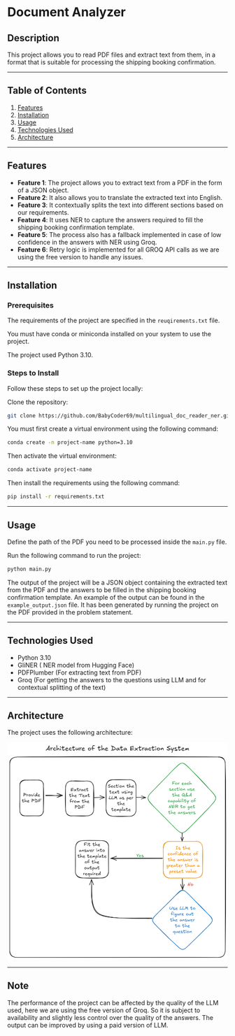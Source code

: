 # **Document Analyzer**

## **Description**
This project allows you to read PDF files and extract text from them, in a format that is suitable for processing the shipping booking confirmation.

---

## **Table of Contents**

1. [Features](#features)  
2. [Installation](#installation)  
3. [Usage](#usage)  
4. [Technologies Used](#technologies-used)
5. [Architecture](#architecture)

---

## **Features**
- **Feature 1**: The project allows you to extract text from a PDF in the form of a JSON object.
- **Feature 2**: It also allows you to translate the extracted text into English.
- **Feature 3**: It contextually splits the text into different sections based on our requirements.
- **Feature 4**: It uses NER to capture the answers required to fill the shipping booking confirmation template.
- **Feature 5**: The process also has a fallback implemented in case of low confidence in the answers with NER using Groq.
- **Feature 6**: Retry logic is implemented for all GROQ API calls as we are using the free version to handle any issues. 

---

## **Installation**

### Prerequisites
The requirements of the project are specified in the `reuqirements.txt` file.

You must have conda or miniconda installed on your system to use the project.

The project used Python 3.10.

### Steps to Install
Follow these steps to set up the project locally:

Clone the repository:
```bash
git clone https://github.com/BabyCoder69/multilingual_doc_reader_ner.git
```
You must first create a virtual environment using the following command:

```bash
conda create -n project-name python=3.10
```
Then activate the virtual environment:
```bash
conda activate project-name
```
Then install the requirements using the following command:
```bash
pip install -r requirements.txt
```

---

## **Usage**

Define the path of the PDF you need to be processed inside the `main.py` file.

Run the following command to run the project:
```bash
python main.py
```

The output of the project will be a JSON object containing the extracted text from the PDF and the answers to be filled in the shipping booking confirmation template.
An example of the output can be found in the `example_output.json` file. It has been generated by running the project on the PDF provided in the problem statement.


---

## **Technologies Used**
- Python 3.10
- GliNER ( NER model from Hugging Face)
- PDFPlumber (For extracting text from PDF)
- Groq (For getting the answers to the questions using LLM and for contextual splitting of the text)

---

## **Architecture**

The project uses the following architecture:

![Architecture](architecture.png)


---

## **Note**

The performance of the project can be affected by the quality of the LLM used, here we are using the free version of Groq. 
So it is subject to availability and slightly less control over the quality of the answers. 
The output can be improved by using a paid version of LLM.
